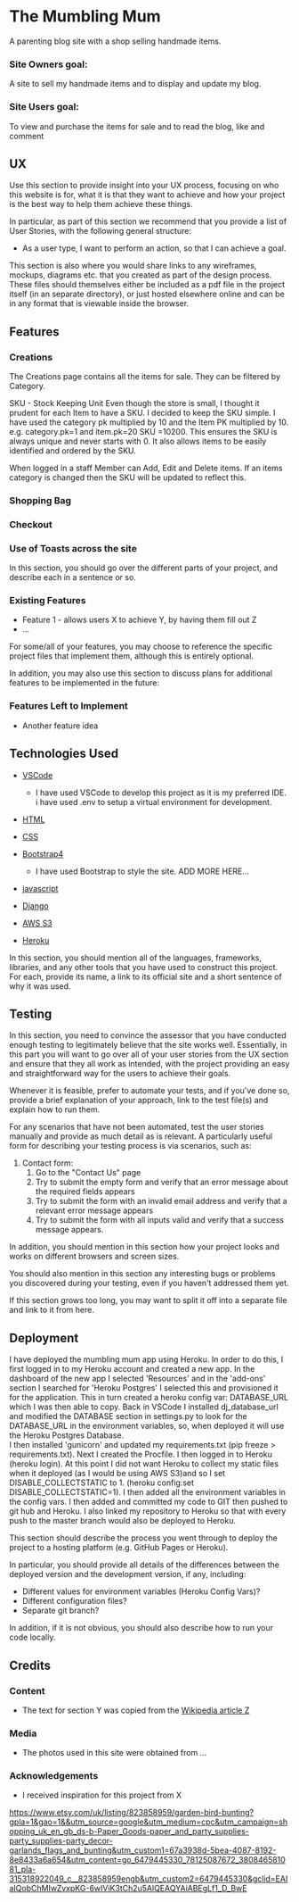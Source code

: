 # The Mumbling Mum

A parenting blog site with a shop selling handmade items.

### Site Owners goal:
A site to sell my handmade items and to display and update my blog. 

### Site Users goal:
To view and purchase the items for sale and to read the blog, like and comment

 
## UX
 
Use this section to provide insight into your UX process, focusing on who this website is for, what it is that they want to achieve and how your project is the best way to help them achieve these things.

In particular, as part of this section we recommend that you provide a list of User Stories, with the following general structure:
- As a user type, I want to perform an action, so that I can achieve a goal.

This section is also where you would share links to any wireframes, mockups, diagrams etc. that you created as part of the design process. These files should themselves either be included as a pdf file in the project itself (in an separate directory), or just hosted elsewhere online and can be in any format that is viewable inside the browser.

## Features

### Creations

The Creations page contains all the items for sale. They can be filtered by Category.

SKU - Stock Keeping Unit
Even though the store is small, I thought it prudent for each Item to have a SKU. I decided to keep the SKU simple. I have used the category pk multiplied by 10 and the Item PK multiplied by 10. e.g. category.pk=1 and item.pk=20 SKU =10200. This ensures the SKU is always unique and never starts with 0. It also allows items to be easily identified and ordered by the SKU. 

When logged in a staff Member can Add, Edit and Delete items. If an items category is changed then the SKU will be updated to reflect this.  

### Shopping Bag

### Checkout

### Use of Toasts across the site
In this section, you should go over the different parts of your project, and describe each in a sentence or so.
 
### Existing Features
- Feature 1 - allows users X to achieve Y, by having them fill out Z
- ...

For some/all of your features, you may choose to reference the specific project files that implement them, although this is entirely optional.

In addition, you may also use this section to discuss plans for additional features to be implemented in the future:

### Features Left to Implement
- Another feature idea

## Technologies Used

- [VSCode](https://code.visualstudio.com/)  
    - I have used VSCode to develop this project as it is my preferred IDE. i have used .env to setup a virtual environment for development. 
- [HTML](https://en.wikipedia.org/wiki/HTML5) 

- [CSS](https://en.wikipedia.org/wiki/Cascading_Style_Sheets)

- [Bootstrap4](https://getbootstrap.com/)
    - I have used Bootstrap to style the site. ADD MORE HERE...

- [javascript](https://en.wikipedia.org/wiki/JavaScript)

- [Django](https://www.djangoproject.com/)

- [AWS S3](https://aws.amazon.com/s3/) 

- [Heroku](heroku.com)

In this section, you should mention all of the languages, frameworks, libraries, and any other tools that you have used to construct this project. For each, provide its name, a link to its official site and a short sentence of why it was used.



## Testing

In this section, you need to convince the assessor that you have conducted enough testing to legitimately believe that the site works well. Essentially, in this part you will want to go over all of your user stories from the UX section and ensure that they all work as intended, with the project providing an easy and straightforward way for the users to achieve their goals.

Whenever it is feasible, prefer to automate your tests, and if you've done so, provide a brief explanation of your approach, link to the test file(s) and explain how to run them.

For any scenarios that have not been automated, test the user stories manually and provide as much detail as is relevant. A particularly useful form for describing your testing process is via scenarios, such as:

1. Contact form:
    1. Go to the "Contact Us" page
    2. Try to submit the empty form and verify that an error message about the required fields appears
    3. Try to submit the form with an invalid email address and verify that a relevant error message appears
    4. Try to submit the form with all inputs valid and verify that a success message appears.

In addition, you should mention in this section how your project looks and works on different browsers and screen sizes.

You should also mention in this section any interesting bugs or problems you discovered during your testing, even if you haven't addressed them yet.

If this section grows too long, you may want to split it off into a separate file and link to it from here.

## Deployment

I have deployed the mumbling mum app using Heroku. 
In order to do this, I first logged in to my Heroku account and created a new app. 
In the dashboard of the new app I selected 'Resources' and in the 'add-ons' section I searched for 'Heroku Postgres' I selected this and provisioned it for the application. This in turn created a heroku config var: DATABASE_URL which I was then able to copy.
Back in VSCode I installed dj_database_url and modified the DATABASE section in settings.py to look for the DATABASE_URL in the environment variables, so, when deployed it will use the Heroku Postgres Database.   
I then installed 'gunicorn' and updated my requirements.txt (pip freeze > requirements.txt). Next I created the Procfile.
I then logged in to Heroku (heroku login). At this point I did not want Heroku to collect my static files when it deployed (as I would be using AWS S3)and so I set DISABLE_COLLECTSTATIC to 1. (heroku config:set DISABLE_COLLECTSTATIC=1). 
I then added all the environment variables in the config vars.
I then added and committed my code to GIT then pushed to git hub and Heroku. I also linked my repository to Heroku so that with every push to the master branch would also be deployed to Heroku.


This section should describe the process you went through to deploy the project to a hosting platform (e.g. GitHub Pages or Heroku).

In particular, you should provide all details of the differences between the deployed version and the development version, if any, including:
- Different values for environment variables (Heroku Config Vars)?
- Different configuration files?
- Separate git branch?

In addition, if it is not obvious, you should also describe how to run your code locally.


## Credits

### Content
- The text for section Y was copied from the [Wikipedia article Z](https://en.wikipedia.org/wiki/Z)

### Media
- The photos used in this site were obtained from ...

### Acknowledgements

- I received inspiration for this project from X

https://www.etsy.com/uk/listing/823858959/garden-bird-bunting?gpla=1&gao=1&&utm_source=google&utm_medium=cpc&utm_campaign=shopping_uk_en_gb_ds-b-Paper_Goods-paper_and_party_supplies-party_supplies-party_decor-garlands_flags_and_bunting&utm_custom1=67a3938d-5bea-4087-8192-8e8433a6a654&utm_content=go_6479445330_78125087672_380846581081_pla-315318922049_c__823858959engb&utm_custom2=6479445330&gclid=EAIaIQobChMIwZvxpKG-6wIViK3tCh2u5AlQEAQYAiABEgLf1_D_BwE